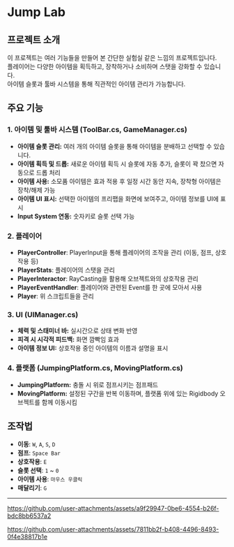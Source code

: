 # Jump Lab

## 프로젝트 소개
이 프로젝트는 여러 기능들을 만들어 본 간단한 실험실 같은 느낌의 프로젝트입니다.  
플레이어는 다양한 아이템을 획득하고, 장착하거나 소비하며 스탯을 강화할 수 있습니다.  
아이템 슬롯과 툴바 시스템을 통해 직관적인 아이템 관리가 가능합니다.

## 주요 기능

### 1. 아이템 및 툴바 시스템 (ToolBar.cs, GameManager.cs)

- **아이템 슬롯 관리:** 여러 개의 아이템 슬롯을 통해 아이템을 분배하고 선택할 수 있습니다.  
- **아이템 획득 및 드롭:** 새로운 아이템 획득 시 슬롯에 자동 추가, 슬롯이 꽉 찼으면 자동으로 드롭 처리  
- **아이템 사용:** 소모품 아이템은 효과 적용 후 일정 시간 동안 지속, 장착형 아이템은 장착/해제 가능  
- **아이템 UI 표시:** 선택한 아이템의 프리팹을 화면에 보여주고, 아이템 정보를 UI에 표시  
- **Input System 연동:** 숫자키로 슬롯 선택 가능

### 2. 플레이어
- **PlayerController**: PlayerInput을 통해 플레이어의 조작을 관리 (이동, 점프, 상호작용 등)
- **PlayerStats**: 플레이어의 스탯을 관리
- **PlayerInteractor**: RayCasting을 활용해 오브젝트와의 상호작용 관리
- **PlayerEventHandler**: 플레이어와 관련된 Event를 한 곳에 모아서 사용
- **Player**: 위 스크립트들을 관리
### 3. UI (UIManager.cs)

- **체력 및 스태미너 바:** 실시간으로 상태 변화 반영  
- **피격 시 시각적 피드백:** 화면 깜빡임 효과  
- **아이템 정보 UI:** 상호작용 중인 아이템의 이름과 설명을 표시

### 4. 플랫폼 (JumpingPlatform.cs, MovingPlatform.cs)

- **JumpingPlatform:** 충돌 시 위로 점프시키는 점프패드  
- **MovingPlatform:** 설정된 구간을 반복 이동하며, 플랫폼 위에 있는 Rigidbody 오브젝트를 함께 이동시킴

## 조작법
- **이동**: `W`, `A`, `S`, `D`
- **점프**: `Space Bar`
- **상호작용**: `E`
- **슬롯 선택**: `1` ~ `0`
- **아이템 사용**: `마우스 우클릭`
- **매달리기**: `G`

---



https://github.com/user-attachments/assets/a9f29947-0be6-4554-b26f-bdc8bb6537a2



https://github.com/user-attachments/assets/7811bb2f-b408-4496-8493-0f4e38817b1e


